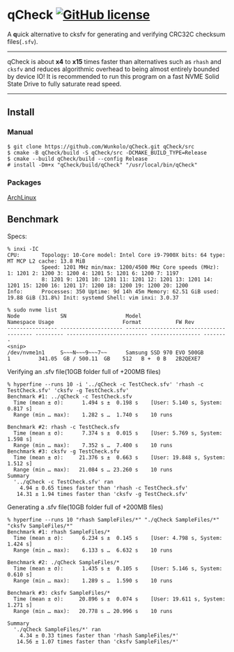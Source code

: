 # qCheck [![GitHub license](https://img.shields.io/badge/license-MIT-blue.svg)](LICENSE)

A **q**uick alternative to cksfv for generating and verifying CRC32C checksum files(`.sfv`).

---

qCheck is about **x4** to **x15** times faster than alternatives such as
`rhash` and `cksfv` and reduces algorithmic overhead to being almost
entirely bounded by device IO!
It is recommended to run this program on a fast NVME Solid State Drive to fully
saturate read speed.

---

## Install

### Manual
```
$ git clone https://github.com/Wunkolo/qCheck.git qCheck/src
$ cmake -B qCheck/build -S qCheck/src -DCMAKE_BUILD_TYPE=Release
$ cmake --build qCheck/build --config Release
# install -Dm+x "qCheck/build/qCheck" "/usr/local/bin/qCheck"
```

### Packages

[ArchLinux](https://aur.archlinux.org/packages/qcheck-git)


## Benchmark

Specs:

```
% inxi -IC
CPU:       Topology: 10-Core model: Intel Core i9-7900X bits: 64 type: MT MCP L2 cache: 13.8 MiB 
           Speed: 1201 MHz min/max: 1200/4500 MHz Core speeds (MHz): 1: 1201 2: 1200 3: 1200 4: 1201 5: 1201 6: 1200 7: 1197 
           8: 1201 9: 1201 10: 1201 11: 1201 12: 1201 13: 1201 14: 1201 15: 1200 16: 1201 17: 1200 18: 1200 19: 1200 20: 1200 
Info:      Processes: 350 Uptime: 9d 14h 45m Memory: 62.51 GiB used: 19.88 GiB (31.8%) Init: systemd Shell: vim inxi: 3.0.37 

% sudo nvme list
Node             SN                   Model                                    Namespace Usage                      Format           FW Rev  
---------------- -------------------- ---------------------------------------- --------- -------------------------- ---------------- --------
<snip>
/dev/nvme1n1     S~~~N~~~9~~~7~~      Samsung SSD 970 EVO 500GB                1         341.05  GB / 500.11  GB    512   B +  0 B   2B2QEXE7
```

Verifying an .sfv file(10GB folder full of +200MB files)
```
% hyperfine --runs 10 -i '../qCheck -c TestCheck.sfv' 'rhash -c TestCheck.sfv' 'cksfv -g TestCheck.sfv'
Benchmark #1: ../qCheck -c TestCheck.sfv
  Time (mean ± σ):      1.494 s ±  0.198 s    [User: 5.140 s, System: 0.817 s]
  Range (min … max):    1.282 s …  1.740 s    10 runs

Benchmark #2: rhash -c TestCheck.sfv
  Time (mean ± σ):      7.374 s ±  0.015 s    [User: 5.769 s, System: 1.598 s]
  Range (min … max):    7.352 s …  7.400 s    10 runs
Benchmark #3: cksfv -g TestCheck.sfv
  Time (mean ± σ):     21.376 s ±  0.663 s    [User: 19.848 s, System: 1.512 s]
  Range (min … max):   21.084 s … 23.260 s    10 runs
Summary
  '../qCheck -c TestCheck.sfv' ran
    4.94 ± 0.65 times faster than 'rhash -c TestCheck.sfv'
   14.31 ± 1.94 times faster than 'cksfv -g TestCheck.sfv'
```

Generating a .sfv file(10GB folder full of +200MB files)
```
% hyperfine --runs 10 "rhash SampleFiles/*" "./qCheck SampleFiles/*" "cksfv SampleFiles/*"
Benchmark #1: rhash SampleFiles/*
  Time (mean ± σ):      6.234 s ±  0.145 s    [User: 4.798 s, System: 1.424 s]
  Range (min … max):    6.133 s …  6.632 s    10 runs

Benchmark #2: ./qCheck SampleFiles/*
  Time (mean ± σ):      1.435 s ±  0.105 s    [User: 5.146 s, System: 0.610 s]
  Range (min … max):    1.289 s …  1.590 s    10 runs

Benchmark #3: cksfv SampleFiles/*
  Time (mean ± σ):     20.896 s ±  0.074 s    [User: 19.611 s, System: 1.271 s]
  Range (min … max):   20.778 s … 20.996 s    10 runs

Summary
  './qCheck SampleFiles/*' ran
    4.34 ± 0.33 times faster than 'rhash SampleFiles/*'
   14.56 ± 1.07 times faster than 'cksfv SampleFiles/*'
```
